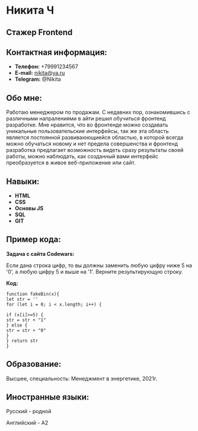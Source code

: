 # Никита Ч

## Стажер Frontend

## Контактная информация:

- **Телефон:** +79991234567
- **E-mail:** nikita@ya.ru
- **Telegram:** @Nikita

## Обо мне:

Работаю менеджером по продажам. С недавних пор, ознакомившись с различными напралениями в айти решил обучиться фронтенд разработке. Мне нравится, что во фронтенде можно создавать уникальные пользовательские интерфейсы, так же эта область является постоянной развиваюющиейся областью, в которой всегда можно обучаться новому и нет предела совершенства и фронтенд разработка предлагает возможность видеть сразу результаты своей работы, можно наблюдать, как созданный вами интерфейс преобразуется в живое веб-приложение или сайт.

## Навыки:

- **HTML**
- **CSS**
- **Основы JS**
- **SQL**
- **GIT**

## Пример кода:

**Задача с сайта Codewars:**

Если дана строка цифр, то вы должны заменить любую цифру ниже 5 на '0', а любую цифру 5 и выше на '1'. Верните результирующую строку.

**Код:**

```
function fakeBin(x){
let str = ''
for (let i = 0; i < x.length; i++) {

if (x[i]>=5) {
str = str + "1"
} else {
str = str + "0"
}
} return str
}
```

## Образование:

Высшее, специальность: Менеджмент в энергетике, 2021г.

## Иностранные языки:

Русский - родной

Английский - А2

